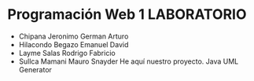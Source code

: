 # Programación Web 1 LABORATORIO
- Chipana Jeronimo German Arturo
- Hilacondo Begazo Emanuel David
- Layme Salas Rodrigo Fabricio
- Sullca Mamani Mauro Snayder
He aquí nuestro proyecto. Java UML Generator
